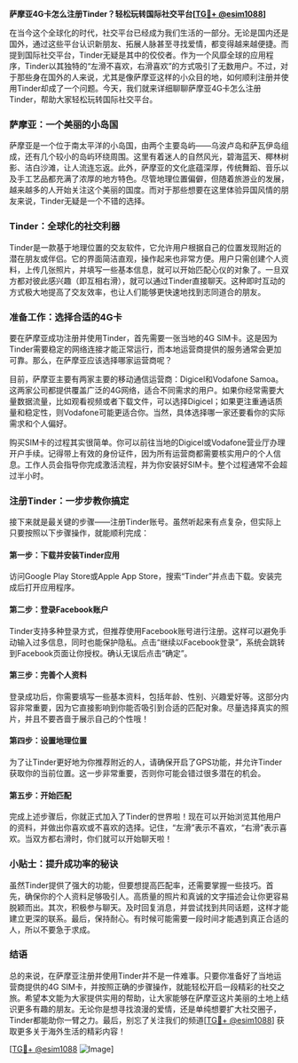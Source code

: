 **萨摩亚4G卡怎么注册Tinder？轻松玩转国际社交平台[[TG💪+ @esim1088](https://t.me/s/esim1088)]**

在当今这个全球化的时代，社交平台已经成为我们生活的一部分。无论是国内还是国外，通过这些平台认识新朋友、拓展人脉甚至寻找爱情，都变得越来越便捷。而提到国际社交平台，Tinder无疑是其中的佼佼者。作为一个风靡全球的应用程序，Tinder以其独特的“左滑不喜欢，右滑喜欢”的方式吸引了无数用户。不过，对于那些身在国外的人来说，尤其是像萨摩亚这样的小众目的地，如何顺利注册并使用Tinder却成了一个问题。今天，我们就来详细聊聊萨摩亚4G卡怎么注册Tinder，帮助大家轻松玩转国际社交平台。

### 萨摩亚：一个美丽的小岛国

萨摩亚是一个位于南太平洋的小岛国，由两个主要岛屿——乌波卢岛和萨瓦伊岛组成，还有几个较小的岛屿环绕周围。这里有着迷人的自然风光，碧海蓝天、椰林树影、洁白沙滩，让人流连忘返。此外，萨摩亚的文化底蕴深厚，传统舞蹈、音乐以及手工艺品都充满了浓厚的地方特色。尽管地理位置偏僻，但随着旅游业的发展，越来越多的人开始关注这个美丽的国度。而对于那些想要在这里体验异国风情的朋友来说，Tinder无疑是一个不错的选择。

### Tinder：全球化的社交利器

Tinder是一款基于地理位置的交友软件，它允许用户根据自己的位置发现附近的潜在朋友或伴侣。它的界面简洁直观，操作起来也非常方便。用户只需创建个人资料，上传几张照片，并填写一些基本信息，就可以开始匹配心仪的对象了。一旦双方都对彼此感兴趣（即互相右滑），就可以通过Tinder直接聊天。这种即时互动的方式极大地提高了交友效率，也让人们能够更快速地找到志同道合的朋友。

### 准备工作：选择合适的4G卡

要在萨摩亚成功注册并使用Tinder，首先需要一张当地的4G SIM卡。这是因为Tinder需要稳定的网络连接才能正常运行，而本地运营商提供的服务通常会更加可靠。那么，在萨摩亚应该选择哪家运营商呢？

目前，萨摩亚主要有两家主要的移动通信运营商：Digicel和Vodafone Samoa。这两家公司都提供覆盖广泛的4G网络，适合不同需求的用户。如果你经常需要大量数据流量，比如观看视频或者下载文件，可以选择Digicel；如果更注重通话质量和稳定性，则Vodafone可能更适合你。当然，具体选择哪一家还要看你的实际需求和个人偏好。

购买SIM卡的过程其实很简单。你可以前往当地的Digicel或Vodafone营业厅办理开户手续。记得带上有效的身份证件，因为所有运营商都需要核实用户的个人信息。工作人员会指导你完成激活流程，并为你安装好SIM卡。整个过程通常不会超过半小时。

### 注册Tinder：一步步教你搞定

接下来就是最关键的步骤——注册Tinder账号。虽然听起来有点复杂，但实际上只要按照以下步骤操作，就能顺利完成：

#### 第一步：下载并安装Tinder应用
访问Google Play Store或Apple App Store，搜索“Tinder”并点击下载。安装完成后打开应用程序。

#### 第二步：登录Facebook账户
Tinder支持多种登录方式，但推荐使用Facebook账号进行注册。这样可以避免手动输入过多信息，同时也能保护隐私。点击“继续以Facebook登录”，系统会跳转到Facebook页面让你授权。确认无误后点击“确定”。

#### 第三步：完善个人资料
登录成功后，你需要填写一些基本资料，包括年龄、性别、兴趣爱好等。这部分内容非常重要，因为它直接影响到你能否吸引到合适的匹配对象。尽量选择真实的照片，并且不要吝啬于展示自己的个性哦！

#### 第四步：设置地理位置
为了让Tinder更好地为你推荐附近的人，请确保开启了GPS功能，并允许Tinder获取你的当前位置。这一步非常重要，否则你可能会错过很多潜在的机会。

#### 第五步：开始匹配
完成上述步骤后，你就正式加入了Tinder的世界啦！现在可以开始浏览其他用户的资料，并做出你喜欢或不喜欢的选择。记住，“左滑”表示不喜欢，“右滑”表示喜欢。当双方都右滑时，你们就可以开始聊天啦！

### 小贴士：提升成功率的秘诀

虽然Tinder提供了强大的功能，但要想提高匹配率，还需要掌握一些技巧。首先，确保你的个人资料足够吸引人。高质量的照片和真诚的文字描述会让你更容易脱颖而出。其次，积极参与聊天。及时回复消息，并尝试找到共同话题，这样才能建立更深的联系。最后，保持耐心。有时候可能需要一段时间才能遇到真正合适的人，所以不要急于求成。

### 结语

总的来说，在萨摩亚注册并使用Tinder并不是一件难事。只要你准备好了当地运营商提供的4G SIM卡，并按照正确的步骤操作，就能轻松开启一段精彩的社交之旅。希望本文能为大家提供实用的帮助，让大家能够在萨摩亚这片美丽的土地上结识更多有趣的朋友。无论你是想寻找浪漫的爱情，还是单纯想要扩大社交圈子，Tinder都能助你一臂之力。最后，别忘了关注我们的频道[[TG💪+ @esim1088](https://t.me/s/esim1088)] 获取更多关于海外生活的精彩内容！

[[TG💪+ @esim1088](https://t.me/s/esim1088) ![Image](https://i.postimg.cc/4NQfJmqS/Snipaste-2025-05-13-00-14-12.png)]